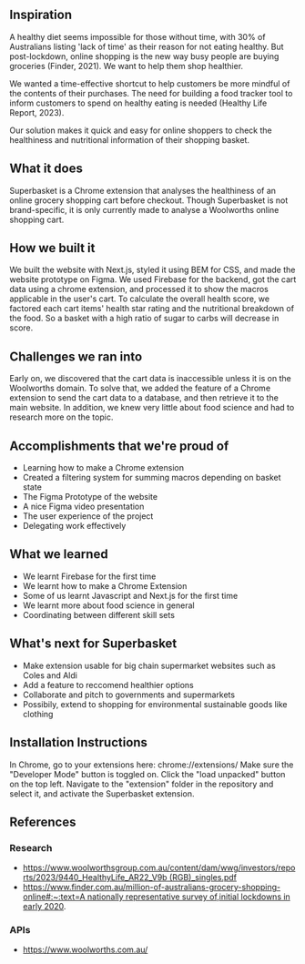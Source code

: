 ## Inspiration
A healthy diet seems impossible for those without time, with 30% of Australians listing 'lack of time' as their reason for not eating healthy. But post-lockdown, online shopping is the new way busy people are buying groceries (Finder, 2021). We want to help them shop healthier. 

We wanted a time-effective shortcut to help customers be more mindful of the contents of their purchases. The need for building a food tracker tool to inform customers to spend on healthy eating is needed (Healthy Life Report, 2023).  

Our solution makes it quick and easy for online shoppers to check the healthiness and nutritional
information of their shopping basket. 

## What it does
Superbasket is a Chrome extension that analyses the healthiness of an online grocery shopping cart before checkout. Though Superbasket is not brand-specific, it is only currently made to analyse a Woolworths online shopping cart. 

## How we built it
We built the website with Next.js, styled it using BEM for CSS, and made the website prototype on Figma. 
We used Firebase for the backend, got the cart data using a chrome extension, and processed it to show the macros applicable in the user's cart. To calculate the overall health score, we factored each cart items' health star rating and the nutritional breakdown of the food. So a basket with a high ratio of sugar to carbs will decrease in score.

## Challenges we ran into
Early on, we discovered that the cart data is inaccessible unless it is on the Woolworths domain. To solve that, we added the feature of a Chrome extension to send the cart data to a database, and then retrieve it to the main website. In addition, we knew very little about food science and had to research more on the topic. 

## Accomplishments that we're proud of
* Learning how to make a Chrome extension
* Created a filtering system for summing macros depending on basket state
* The Figma Prototype of the website
* A nice Figma video presentation 
* The user experience of the project
* Delegating work effectively

## What we learned
* We learnt Firebase for the first time
* We learnt how to make a Chrome Extension
* Some of us learnt Javascript and Next.js for the first time
* We learnt more about food science in general
* Coordinating between different skill sets 

## What's next for Superbasket
* Make extension usable for big chain supermarket websites such as Coles and Aldi
* Add a feature to reccomend healthier options
* Collaborate and pitch to governments and supermarkets 
* Possibily, extend to shopping for environmental sustainable goods like clothing

## Installation Instructions
In Chrome, go to your extensions here: chrome://extensions/
Make sure the "Developer Mode" button is toggled on. Click the "load unpacked" button on the top left. Navigate to the "extension" folder in the repository and select it, and activate the Superbasket extension.

## References
### Research
* [https://www.woolworthsgroup.com.au/content/dam/wwg/investors/reports/2023/9440_HealthyLife_AR22_V9b (RGB)_singles.pdf](https://www.woolworthsgroup.com.au/content/dam/wwg/investors/reports/2023/9440_HealthyLife_AR22_V9b%20(RGB)_singles.pdf)
* [https://www.finder.com.au/million-of-australians-grocery-shopping-online#:~:text=A nationally representative survey of,initial lockdowns in early 2020](https://www.finder.com.au/million-of-australians-grocery-shopping-online#:~:text=A%20nationally%20representative%20survey%20of,initial%20lockdowns%20in%20early%202020).

### APIs
* https://www.woolworths.com.au/